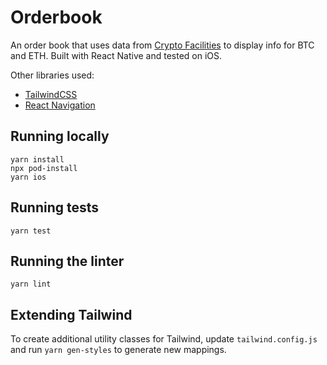 # Orderbook

An order book that uses data from [Crypto Facilities](cryptofacilities.com) to display info for BTC and ETH. Built with React Native and tested on iOS.

Other libraries used:

- [TailwindCSS](https://github.com/jaredh159/tailwind-react-native-classnames)
- [React Navigation](https://reactnavigation.org/docs/getting-started)


## Running locally
```
yarn install
npx pod-install
yarn ios
```

## Running tests
```
yarn test
```

## Running the linter
```
yarn lint
```

## Extending Tailwind
To create additional utility classes for Tailwind, update `tailwind.config.js` and run `yarn gen-styles` to generate new mappings.